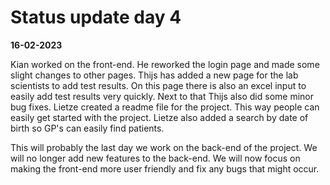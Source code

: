 # Status update day 4

**16-02-2023**

Kian worked on the front-end. He reworked the login page and made some slight changes to other pages.
Thijs has added a new page for the lab scientists to add test results. On this page there is also an excel input to easily add test results very quickly.
Next to that Thijs also did some minor bug fixes.
Lietze created a readme file for the project. This way people can easily get started with the project.
Lietze also added a search by date of birth so GP's can easily find patients.

This will probably the last day we work on the back-end of the project. We will no longer add new features to the back-end.
We will now focus on making the front-end more user friendly and fix any bugs that might occur.